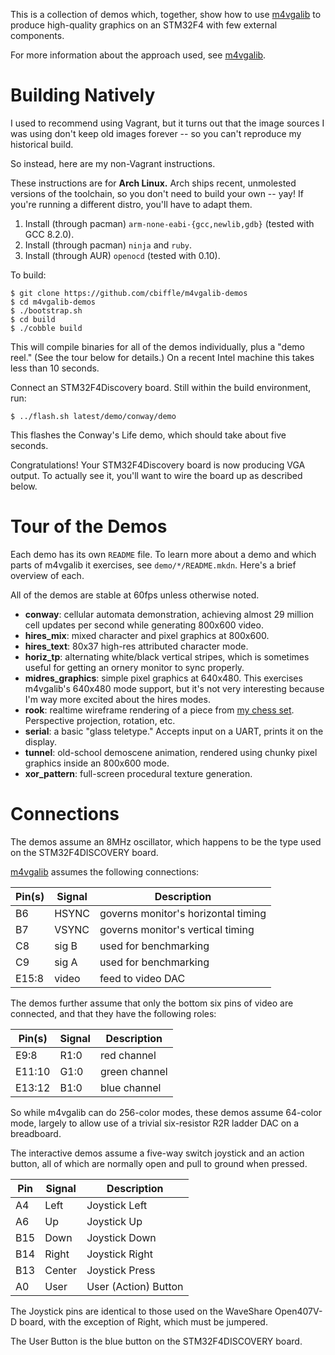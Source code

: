 This is a collection of demos which, together, show how to use [m4vgalib] to
produce high-quality graphics on an STM32F4 with few external components.

For more information about the approach used, see [m4vgalib].

Building Natively
=================

I used to recommend using Vagrant, but it turns out that the image sources I was
using don't keep old images forever -- so you can't reproduce my historical
build.

So instead, here are my non-Vagrant instructions.

These instructions are for **Arch Linux.** Arch ships recent, unmolested
versions of the toolchain, so you don't need to build your own -- yay! If you're
running a different distro, you'll have to adapt them.

1. Install (through pacman) `arm-none-eabi-{gcc,newlib,gdb}` (tested with GCC
   8.2.0).
1. Install (through pacman) `ninja` and `ruby`.
2. Install (through AUR) `openocd` (tested with 0.10).

To build:

    $ git clone https://github.com/cbiffle/m4vgalib-demos
    $ cd m4vgalib-demos
    $ ./bootstrap.sh
    $ cd build
    $ ./cobble build

This will compile binaries for all of the demos individually, plus a "demo
reel."  (See the tour below for details.)  On a recent Intel machine this takes
less than 10 seconds.

Connect an STM32F4Discovery board.  Still within the build environment, run:

    $ ../flash.sh latest/demo/conway/demo

This flashes the Conway's Life demo, which should take about five seconds.

Congratulations!  Your STM32F4Discovery board is now producing VGA output.  To
actually see it, you'll want to wire the board up as described below.


Tour of the Demos
=================

Each demo has its own `README` file.  To learn more about a demo and which
parts of m4vgalib it exercises, see `demo/*/README.mkdn`.  Here's a brief
overview of each.

All of the demos are stable at 60fps unless otherwise noted.

 - **conway**: cellular automata demonstration, achieving almost 29 million
   cell updates per second while generating 800x600 video.
 - **hires_mix**: mixed character and pixel graphics at 800x600.
 - **hires_text**: 80x37 high-res attributed character mode.
 - **horiz_tp**: alternating white/black vertical stripes, which is sometimes
   useful for getting an ornery monitor to sync properly.
 - **midres_graphics**: simple pixel graphics at 640x480.  This exercises
   m4vgalib's 640x480 mode support, but it's not very interesting because I'm
   way more excited about the hires modes.
 - **rook**: realtime wireframe rendering of a piece from [my chess set].
   Perspective projection, rotation, etc.
 - **serial**: a basic "glass teletype."  Accepts input on a UART, prints it
   on the display.
 - **tunnel**: old-school demoscene animation, rendered using chunky pixel
   graphics inside an 800x600 mode.
 - **xor_pattern**: full-screen procedural texture generation.


Connections
===========

The demos assume an 8MHz oscillator, which happens to be the type used on the
STM32F4DISCOVERY board.

[m4vgalib] assumes the following connections:

Pin(s) | Signal | Description
-------|--------|------------
B6     | HSYNC  | governs monitor's horizontal timing
B7     | VSYNC  | governs monitor's vertical timing
C8     | sig B  | used for benchmarking
C9     | sig A  | used for benchmarking
E15:8  | video  | feed to video DAC

The demos further assume that only the bottom six pins of video are connected,
and that they have the following roles:

Pin(s) | Signal | Description
-------|--------|------------
E9:8   | R1:0   | red channel
E11:10 | G1:0   | green channel
E13:12 | B1:0   | blue channel

So while m4vgalib can do 256-color modes, these demos assume 64-color mode,
largely to allow use of a trivial six-resistor R2R ladder DAC on a breadboard.

The interactive demos assume a five-way switch joystick and an action button,
all of which are normally open and pull to ground when pressed.

Pin | Signal | Description
----|--------|------------
A4  | Left   | Joystick Left
A6  | Up     | Joystick Up
B15 | Down   | Joystick Down
B14 | Right  | Joystick Right
B13 | Center | Joystick Press
A0  | User   | User (Action) Button

The Joystick pins are identical to those used on the WaveShare Open407V-D board,
with the exception of Right, which must be jumpered.

The User Button is the blue button on the STM32F4DISCOVERY board.

[m4vgalib]: https://github.com/cbiffle/m4vgalib
[my chess set]: http://cliffle.com/thing/chess-set-i/
